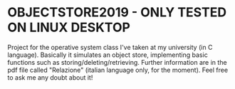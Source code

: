 # OBJECTSTORE2019 - ONLY TESTED ON LINUX DESKTOP
Project for the operative system class I've taken at my university (in C language).
Basically it simulates an object store, implementing basic functions such as storing/deleting/retrieving.
Further information are in the pdf file called "Relazione" (italian language only, for the moment).
Feel free to ask me any doubt about it!
